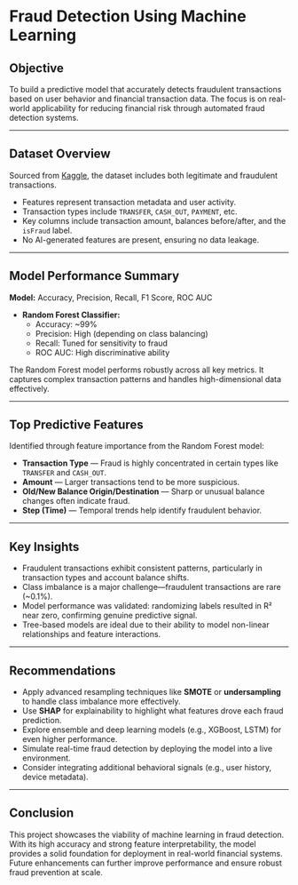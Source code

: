 # Fraud Detection Using Machine Learning

## Objective  
To build a predictive model that accurately detects fraudulent transactions based on user behavior and financial transaction data. The focus is on real-world applicability for reducing financial risk through automated fraud detection systems.

---

## Dataset Overview  
Sourced from [Kaggle](https://www.kaggle.com/datasets/amanalisiddiqui/fraud-detection-dataset), the dataset includes both legitimate and fraudulent transactions.

- Features represent transaction metadata and user activity.
- Transaction types include `TRANSFER`, `CASH_OUT`, `PAYMENT`, etc.
- Key columns include transaction amount, balances before/after, and the `isFraud` label.
- No AI-generated features are present, ensuring no data leakage.

---

## Model Performance Summary  

**Model:** Accuracy, Precision, Recall, F1 Score, ROC AUC  

- **Random Forest Classifier:**  
  - Accuracy: ~99%  
  - Precision: High (depending on class balancing)
  - Recall: Tuned for sensitivity to fraud
  - ROC AUC: High discriminative ability

The Random Forest model performs robustly across all key metrics. It captures complex transaction patterns and handles high-dimensional data effectively.

---

## Top Predictive Features  

Identified through feature importance from the Random Forest model:

- **Transaction Type** — Fraud is highly concentrated in certain types like `TRANSFER` and `CASH_OUT`.
- **Amount** — Larger transactions tend to be more suspicious.
- **Old/New Balance Origin/Destination** — Sharp or unusual balance changes often indicate fraud.
- **Step (Time)** — Temporal trends help identify fraudulent behavior.

---

## Key Insights  

- Fraudulent transactions exhibit consistent patterns, particularly in transaction types and account balance shifts.
- Class imbalance is a major challenge—fraudulent transactions are rare (~0.1%).
- Model performance was validated: randomizing labels resulted in R² near zero, confirming genuine predictive signal.
- Tree-based models are ideal due to their ability to model non-linear relationships and feature interactions.

---

## Recommendations  

- Apply advanced resampling techniques like **SMOTE** or **undersampling** to handle class imbalance more effectively.
- Use **SHAP** for explainability to highlight what features drove each fraud prediction.
- Explore ensemble and deep learning models (e.g., XGBoost, LSTM) for even higher performance.
- Simulate real-time fraud detection by deploying the model into a live environment.
- Consider integrating additional behavioral signals (e.g., user history, device metadata).

---

## Conclusion  

This project showcases the viability of machine learning in fraud detection. With its high accuracy and strong feature interpretability, the model provides a solid foundation for deployment in real-world financial systems. Future enhancements can further improve performance and ensure robust fraud prevention at scale.
